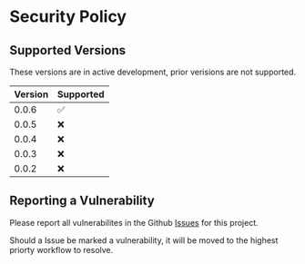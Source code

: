 # Security Policy

## Supported Versions

These versions are in active development, prior verisions are not supported.

| Version   | Supported          |
| -------   | ------------------ |
| 0.0.6     | :white_check_mark: |
| 0.0.5     | :x: |
| 0.0.4     | :x:                |
| 0.0.3     | :x:                |
| 0.0.2     | :x:                |

## Reporting a Vulnerability

Please report all vulnerabilites in the Github [Issues](https://github.com/Makr91/vagrant-zones/) for this project.

Should a Issue be marked a vulnerability, it will be moved to the highest priorty workflow to resolve.
